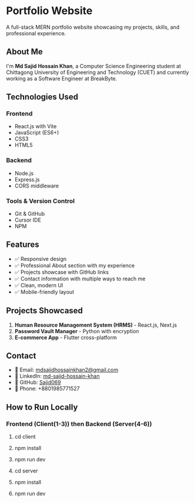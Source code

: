 # Portfolio Website

A full-stack MERN portfolio website showcasing my projects, skills, and professional experience.

## About Me

I'm **Md Sajid Hossain Khan**, a Computer Science Engineering student at Chittagong University of Engineering and Technology (CUET) and currently working as a Software Engineer at BreakByte.

## Technologies Used

### Frontend
- React.js with Vite
- JavaScript (ES6+)
- CSS3
- HTML5

### Backend
- Node.js
- Express.js
- CORS middleware

### Tools & Version Control
- Git & GitHub
- Cursor IDE
- NPM

## Features

- ✅ Responsive design
- ✅ Professional About section with my experience
- ✅ Projects showcase with GitHub links
- ✅ Contact information with multiple ways to reach me
- ✅ Clean, modern UI
- ✅ Mobile-friendly layout

## Projects Showcased

1. **Human Resource Management System (HRMS)** - React.js, Next.js
2. **Password Vault Manager** - Python with encryption
3. **E-commerce App** - Flutter cross-platform

## Contact

- 📧 Email: mdsajidhossainkhan2@gmail.com
- 💼 LinkedIn: [md-sajid-hossain-khan](https://linkedin.com/in/md-sajid-hossain-khan/)
- 🐙 GitHub: [Sajid069](https://github.com/Sajid069)
- 📱 Phone: +8801985771527

## How to Run Locally

### Frontend (Client(1-3)) then Backend (Server(4-6))

1. cd client
2. npm install
3. npm run dev

4. cd server
5. npm install
6. npm run dev